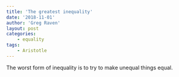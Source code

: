 ```yaml
---
title: 'The greatest inequality'
date: '2018-11-01'
author: 'Greg Raven'
layout: post
categories:
    - equality
tags:
    - Aristotle
---
```


The worst form of inequality is to try to make unequal things equal.